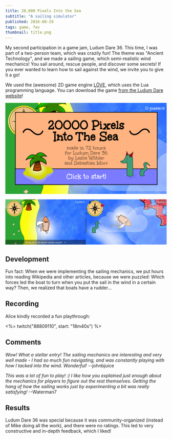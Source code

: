 ```yaml
---
title: 20,000 Pixels Into the Sea
subtitle: "A sailing simulator"
published: 2016-08-29
tags: game, fav
thumbnail: title.png
---
```


My second participation in a game jam, Ludum Dare 36. This time, I was part of a two-person team, which was crazily fun! The theme was "Ancient Technology", and we made a sailing game, which semi-realistic wind mechanics! You sail around, rescue people, and discover some secrets! If you ever wanted to learn how to sail against the wind, we invite you to give it a go!

We used the (awesome) 2D game engine [LÖVE](https://love2d.org/), which uses the Lua programming language. You can download the game [from the Ludum Dare website](http://ludumdare.com/compo/ludum-dare-36/?action=preview&uid=64665)!

[![Title of "20,000 Pixels Into The Sea"](title.png)](http://ludumdare.com/compo/ludum-dare-36/?action=preview&uid=64665)

[![Screenshot of "20,000 Pixels Into The Sea"](ingame.png)](http://ludumdare.com/compo/ludum-dare-36/?action=preview&uid=64665)

## Development

Fun fact: When we were implementing the sailing mechanics, we put hours into reading Wikipedia and other articles, because we were puzzled: Which forces led the boat to turn when you put the sail in the wind in a certain way? Then, we realized that boats have a rudder...

## Recording

Alice kindly recorded a fun playthrough:

<%= twitch("88809110", start: "18m40s") %>

## Comments

*Wow! What a stellar entry! The sailing mechanics are interesting and very well made - I had so much fun navigating, and was constantly playing with how I tacked into the wind. Wonderful!* --johnbjuice

*This was a lot of fun to play! :) 
I like how you explained just enough about the mechanics for players to figure out the rest themselves. Getting the hang of how the sailing works just by experimenting a bit was really satisfying!* --Waterman7

## Results

Ludum Dare 36 was special because it was community-organized (instead of Mike doing all the work), and there were no ratings. This led to very constructive and in-depth feedback, which I liked!
